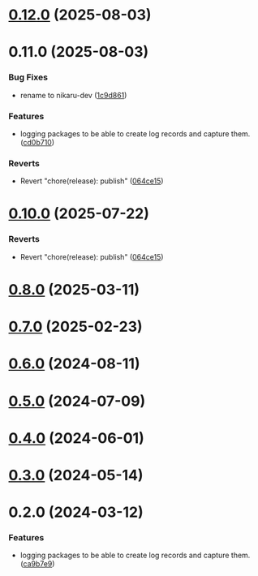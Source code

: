# [0.12.0](https://github.com/nikaaru/rango-client/compare/logging-console@0.11.0...logging-console@0.12.0) (2025-08-03)



# 0.11.0 (2025-08-03)


### Bug Fixes

* rename to nikaru-dev ([1c9d861](https://github.com/nikaaru/rango-client/commit/1c9d861b66efc4f58fca6c6b5ea240339e86ffe8))


### Features

* logging packages to be able to create log records and capture them. ([cd0b710](https://github.com/nikaaru/rango-client/commit/cd0b710aa9917d55e27419c5e6e0e17b2422bfd9))


### Reverts

* Revert "chore(release): publish" ([064ce15](https://github.com/nikaaru/rango-client/commit/064ce157a2f819856f647f83aeb1c0410542e8d7))



# [0.10.0](https://github.com/rango-exchange/rango-client/compare/logging-console@0.9.0...logging-console@0.10.0) (2025-07-22)


### Reverts

* Revert "chore(release): publish" ([064ce15](https://github.com/rango-exchange/rango-client/commit/064ce157a2f819856f647f83aeb1c0410542e8d7))



# [0.8.0](https://github.com/rango-exchange/rango-client/compare/logging-console@0.7.0...logging-console@0.8.0) (2025-03-11)



# [0.7.0](https://github.com/rango-exchange/rango-client/compare/logging-console@0.6.0...logging-console@0.7.0) (2025-02-23)



# [0.6.0](https://github.com/rango-exchange/rango-client/compare/logging-console@0.5.0...logging-console@0.6.0) (2024-08-11)



# [0.5.0](https://github.com/rango-exchange/rango-client/compare/logging-console@0.3.0...logging-console@0.5.0) (2024-07-09)



# [0.4.0](https://github.com/rango-exchange/rango-client/compare/logging-console@0.3.0...logging-console@0.4.0) (2024-06-01)



# [0.3.0](https://github.com/rango-exchange/rango-client/compare/logging-console@0.2.0...logging-console@0.3.0) (2024-05-14)



# 0.2.0 (2024-03-12)


### Features

* logging packages to be able to create log records and capture them. ([ca9b7e9](https://github.com/rango-exchange/rango-client/commit/ca9b7e918d67bf0d93e5b8313264c5984f3adb4e))




